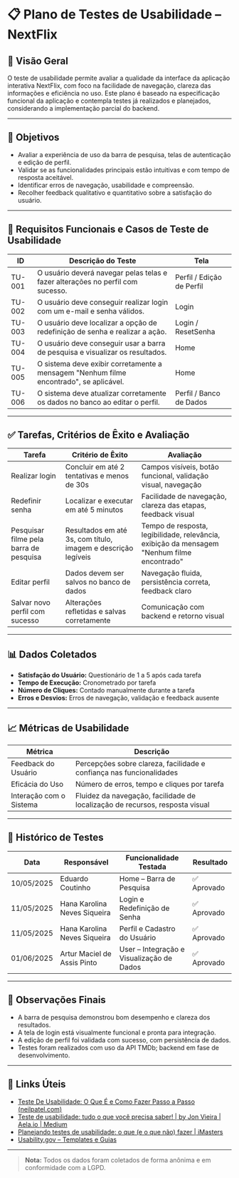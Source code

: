 # 📋 Plano de Testes de Usabilidade – NextFlix

## 🧭 Visão Geral

O teste de usabilidade permite avaliar a qualidade da interface da aplicação interativa NextFlix, com foco na facilidade de navegação, clareza das informações e eficiência no uso. Este plano é baseado na especificação funcional da aplicação e contempla testes já realizados e planejados, considerando a implementação parcial do backend.

---

## 🎯 Objetivos

- Avaliar a experiência de uso da barra de pesquisa, telas de autenticação e edição de perfil.
- Validar se as funcionalidades principais estão intuitivas e com tempo de resposta aceitável.
- Identificar erros de navegação, usabilidade e compreensão.
- Recolher feedback qualitativo e quantitativo sobre a satisfação do usuário.

---

## 🧪 Requisitos Funcionais e Casos de Teste de Usabilidade

| ID     | Descrição do Teste                                                                 | Tela                    |
|--------|--------------------------------------------------------------------------------------|--------------------------|
| TU-001 | O usuário deverá navegar pelas telas e fazer alterações no perfil com sucesso.      | Perfil / Edição de Perfil |
| TU-002 | O usuário deve conseguir realizar login com um e-mail e senha válidos.              | Login                    |
| TU-003 | O usuário deve localizar a opção de redefinição de senha e realizar a ação.         | Login / ResetSenha       |
| TU-004 | O usuário deve conseguir usar a barra de pesquisa e visualizar os resultados.       | Home                     |
| TU-005 | O sistema deve exibir corretamente a mensagem "Nenhum filme encontrado", se aplicável. | Home                 |
| TU-006 | O sistema deve atualizar corretamente os dados no banco ao editar o perfil.         | Perfil / Banco de Dados  |

---

## ✅ Tarefas, Critérios de Êxito e Avaliação

| Tarefa                                       | Critério de Êxito                                                                 | Avaliação                                                                                       |
|---------------------------------------------|-----------------------------------------------------------------------------------|--------------------------------------------------------------------------------------------------|
| Realizar login                               | Concluir em até 2 tentativas e menos de 30s                                       | Campos visíveis, botão funcional, validação visual, navegação                                   |
| Redefinir senha                              | Localizar e executar em até 5 minutos                                             | Facilidade de navegação, clareza das etapas, feedback visual                                    |
| Pesquisar filme pela barra de pesquisa       | Resultados em até 3s, com título, imagem e descrição legíveis                     | Tempo de resposta, legibilidade, relevância, exibição da mensagem "Nenhum filme encontrado"     |
| Editar perfil                                | Dados devem ser salvos no banco de dados                                          | Navegação fluida, persistência correta, feedback claro                                          |
| Salvar novo perfil com sucesso               | Alterações refletidas e salvas corretamente                                       | Comunicação com backend e retorno visual                                                        |

---

## 📊 Dados Coletados

- **Satisfação do Usuário:** Questionário de 1 a 5 após cada tarefa
- **Tempo de Execução:** Cronometrado por tarefa
- **Número de Cliques:** Contado manualmente durante a tarefa
- **Erros e Desvios:** Erros de navegação, validação e feedback ausente

---

## 📈 Métricas de Usabilidade

| Métrica              | Descrição                                                                 |
|----------------------|---------------------------------------------------------------------------|
| Feedback do Usuário  | Percepções sobre clareza, facilidade e confiança nas funcionalidades      |
| Eficácia do Uso      | Número de erros, tempo e cliques por tarefa                               |
| Interação com o Sistema | Fluidez da navegação, facilidade de localização de recursos, resposta visual |

---

## 📅 Histórico de Testes

| Data       | Responsável                       | Funcionalidade Testada                                | Resultado |
|------------|-----------------------------------|--------------------------------------------------------|-----------|
| 10/05/2025 | Eduardo Coutinho                  | Home – Barra de Pesquisa                               | ✅ Aprovado |
| 11/05/2025 | Hana Karolina Neves Siqueira      | Login e Redefinição de Senha                           | ✅ Aprovado |
| 11/05/2025 | Hana Karolina Neves Siqueira      | Perfil e Cadastro do Usuário                           | ✅ Aprovado |
| 01/06/2025 | Artur Maciel de Assis Pinto       | User – Integração e Visualização de Dados              | ✅ Aprovado |

---

## 🔐 Observações Finais

- A barra de pesquisa demonstrou bom desempenho e clareza dos resultados.
- A tela de login está visualmente funcional e pronta para integração.
- A edição de perfil foi validada com sucesso, com persistência de dados.
- Testes foram realizados com uso da API TMDb; backend em fase de desenvolvimento.

---

## 🔗 Links Úteis

- [Teste De Usabilidade: O Que É e Como Fazer Passo a Passo (neilpatel.com)](https://neilpatel.com/br/blog/teste-de-usabilidade/)
- [Teste de usabilidade: tudo o que você precisa saber! | by Jon Vieira | Aela.io | Medium](https://medium.com/aela/teste-de-usabilidade-o-que-voc%C3%AA-precisa-saber-39a36343d9a6/)
- [Planejando testes de usabilidade: o que (e o que não) fazer | iMasters](https://imasters.com.br/design-ux/planejando-testes-de-usabilidade-o-que-e-o-que-nao-fazer/)
- [Usability.gov – Templates e Guias](https://www.usability.gov/how-to-and-tools/resources/templates.html)

---

> **Nota:** Todos os dados foram coletados de forma anônima e em conformidade com a LGPD.
